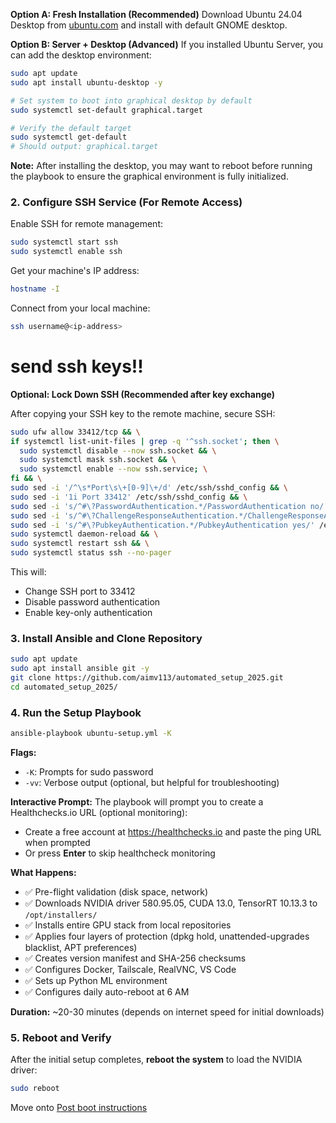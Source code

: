 
**Option A: Fresh Installation (Recommended)**
Download Ubuntu 24.04 Desktop from [ubuntu.com](https://ubuntu.com/download/desktop) and install with default GNOME desktop.

**Option B: Server + Desktop (Advanced)**
If you installed Ubuntu Server, you can add the desktop environment:
```bash
sudo apt update
sudo apt install ubuntu-desktop -y

# Set system to boot into graphical desktop by default
sudo systemctl set-default graphical.target

# Verify the default target
sudo systemctl get-default
# Should output: graphical.target
```

**Note:** After installing the desktop, you may want to reboot before running the playbook to ensure the graphical environment is fully initialized.

### 2. Configure SSH Service (For Remote Access)

Enable SSH for remote management:
```bash
sudo systemctl start ssh
sudo systemctl enable ssh
```

Get your machine's IP address:
```bash
hostname -I
```

Connect from your local machine:
```bash
ssh username@<ip-address>
```

# send ssh keys!!

**Optional: Lock Down SSH (Recommended after key exchange)**

After copying your SSH key to the remote machine, secure SSH:
```bash
sudo ufw allow 33412/tcp && \
if systemctl list-unit-files | grep -q '^ssh.socket'; then \
  sudo systemctl disable --now ssh.socket && \
  sudo systemctl mask ssh.socket && \
  sudo systemctl enable --now ssh.service; \
fi && \
sudo sed -i '/^\s*Port\s\+[0-9]\+/d' /etc/ssh/sshd_config && \
sudo sed -i '1i Port 33412' /etc/ssh/sshd_config && \
sudo sed -i 's/^#\?PasswordAuthentication.*/PasswordAuthentication no/' /etc/ssh/sshd_config && \
sudo sed -i 's/^#\?ChallengeResponseAuthentication.*/ChallengeResponseAuthentication no/' /etc/ssh/sshd_config && \
sudo sed -i 's/^#\?PubkeyAuthentication.*/PubkeyAuthentication yes/' /etc/ssh/sshd_config && \
sudo systemctl daemon-reload && \
sudo systemctl restart ssh && \
sudo systemctl status ssh --no-pager
```

This will:
- Change SSH port to 33412
- Disable password authentication
- Enable key-only authentication

### 3. Install Ansible and Clone Repository

```bash
sudo apt update
sudo apt install ansible git -y
git clone https://github.com/aimv113/automated_setup_2025.git
cd automated_setup_2025/
```

### 4. Run the Setup Playbook

```bash
ansible-playbook ubuntu-setup.yml -K
```

**Flags:**
- `-K`: Prompts for sudo password
- `-vv`: Verbose output (optional, but helpful for troubleshooting)

**Interactive Prompt:**
The playbook will prompt you to create a Healthchecks.io URL (optional monitoring):
- Create a free account at https://healthchecks.io and paste the ping URL when prompted
- Or press **Enter** to skip healthcheck monitoring

**What Happens:**
- ✅ Pre-flight validation (disk space, network)
- ✅ Downloads NVIDIA driver 580.95.05, CUDA 13.0, TensorRT 10.13.3 to `/opt/installers/`
- ✅ Installs entire GPU stack from local repositories
- ✅ Applies four layers of protection (dpkg hold, unattended-upgrades blacklist, APT preferences)
- ✅ Creates version manifest and SHA-256 checksums
- ✅ Configures Docker, Tailscale, RealVNC, VS Code
- ✅ Sets up Python ML environment
- ✅ Configures daily auto-reboot at 6 AM

**Duration:** ~20-30 minutes (depends on internet speed for initial downloads)

### 5. Reboot and Verify

After the initial setup completes, **reboot the system** to load the NVIDIA driver:

```bash
sudo reboot
```

Move onto [Post boot instructions](Setup-post-reboot.md)